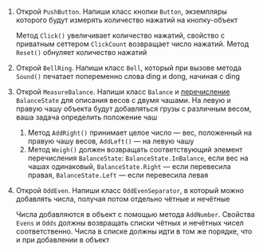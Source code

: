 1. Открой `PushButton`. Напиши класс кнопки `Button`, экземпляры которого будут измерять количество нажатий на кнопку-объект

   Метод `Click()` увеличивает количество нажатий, свойство c приватным сеттером `ClickCount` возвращает число нажатий. Метод `Reset()` обнуляет количество нажатий

2. Открой `BellRing`. Напиши класс `Bell`, который при вызове метода `Sound()` печатает попеременно слова ding и dong, начиная c ding

3. Открой `MeasureBalance`. Напиши класс `Balance` и [перечисление](https://docs.microsoft.com/ru-ru/dotnet/csharp/programming-guide/enumeration-types) `BalanceState` для описания весов с двумя чашами. На левую и правую чашу объекта будут добавляться грузы с различным весом, ваша задача определить положение чаш
   1. Метод `AddRight()` принимает целое число — вес, положенный на правую чашу весов, `AddLeft()` — на левую чашу
   2. Метод `Weigh()` должен возвращать соответствующий элемент перечисления `BalanceState`:  `BalanceState.InBalance`, если вес на чашах одинаковый, `BalanceState.Right` — если перевесила правая, `BalanceState.Left` — если перевесила левая
   
4. Открой `OddEven`. Напиши класс `OddEvenSeparator`, в который можно добавлять числа, получая потом отдельно чётные и нечётные

   Числа добавляются в объект с помощью метода `AddNumber`. Свойства `Evens` и `Odds` должны возвращать списки чётных и нечётных чисел соответственно. Числа в списке должны идти в том же порядке, что и при добавлении в объект
